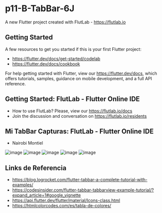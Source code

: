 # p11-B-TabBar-6J

A new Flutter project created with FlutLab - https://flutlab.io

## Getting Started

A few resources to get you started if this is your first Flutter project:

- https://flutter.dev/docs/get-started/codelab
- https://flutter.dev/docs/cookbook

For help getting started with Flutter, view our
https://flutter.dev/docs, which offers tutorials,
samples, guidance on mobile development, and a full API reference.

## Getting Started: FlutLab - Flutter Online IDE

- How to use FlutLab? Please, view our https://flutlab.io/docs
- Join the discussion and conversation on https://flutlab.io/residents

## Mi TabBar Capturas: FlutLab - Flutter Online IDE
- Nairobi Montiel

![image](https://github.com/nkmserrano/p11_b_tabbar_6j/assets/143548150/c226d2b3-ec6f-4178-8616-003e1dd8dec7)
![image](https://github.com/nkmserrano/p11_b_tabbar_6j/assets/143548150/db8e66ce-5eca-4efa-99a4-151c517a74c9)
![image](https://github.com/nkmserrano/p11_b_tabbar_6j/assets/143548150/30304fcc-ecda-4a3e-a15e-5327ab9194e9)
![image](https://github.com/nkmserrano/p11_b_tabbar_6j/assets/143548150/e98d6c4b-47c3-42b0-bfe7-dc23ae1e0962)
![image](https://github.com/nkmserrano/p11_b_tabbar_6j/assets/143548150/3c533fef-bd81-4a70-a1ff-d5fed1848d9c)

## Links de Referencia
- https://blog.logrocket.com/flutter-tabbar-a-complete-tutorial-with-examples/
- https://codesinsider.com/flutter-tabbar-tabbarview-example-tutorial/?expand_article=1#google_vignette
- https://api.flutter.dev/flutter/material/Icons-class.html
- https://htmlcolorcodes.com/es/tabla-de-colores/
